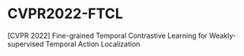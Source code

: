 # CVPR2022-FTCL
[CVPR 2022] Fine-grained Temporal Contrastive Learning for Weakly-supervised Temporal Action Localization
